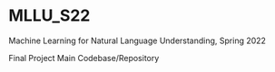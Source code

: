 # MLLU_S22
Machine Learning for Natural Language Understanding, Spring 2022

Final Project Main Codebase/Repository
